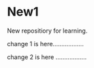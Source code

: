 # New1
New repositiory for learning.

change 1 is here..................

change 2 is here ..................
